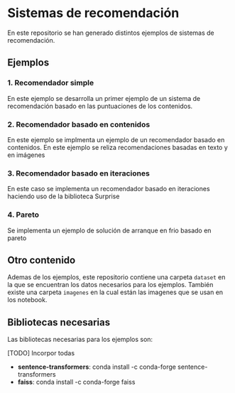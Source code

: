 # Sistemas de recomendación
En este repositorio se han generado distintos ejemplos de sistemas de recomendación.

## Ejemplos

### 1. Recomendador simple
En este ejemplo se desarrolla un primer ejemplo de un sistema de recomendación basado en las puntuaciones de los contenidos.

### 2. Recomendador basado en contenidos
En este ejemplo se implmenta un ejemplo de un recomendador basado en contenidos. En este ejemplo se reliza recomendaciones basadas en texto y en imágenes

### 3. Recomendador basado en iteraciones
En este caso se implementa un recomendador basado en iteraciones haciendo uso de la biblioteca Surprise

### 4. Pareto
Se implementa un ejemplo de solución de arranque en frio basado en pareto

## Otro contenido
Ademas de los ejemplos, este repositorio contiene una carpeta `dataset` en la que se encuentran los datos necesarios para los ejemplos. También existe una carpeta `imagenes` en la cual están las imagenes que se usan en los notebook.

## Bibliotecas necesarias
Las bibliotecas necesarias para los ejemplos son:

[TODO] Incorpor todas
- **sentence-transformers**: conda install -c conda-forge sentence-transformers
- **faiss**: conda install -c conda-forge faiss
